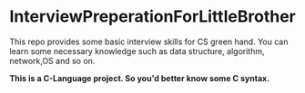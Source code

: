 # InterviewPreperationForLittleBrother
This repo provides some basic interview skills for CS green hand. You can learn some necessary knowledge such as data structure, algorithm, network,OS and so on.

**This is a C-Language project. So you'd better know some C syntax.**

